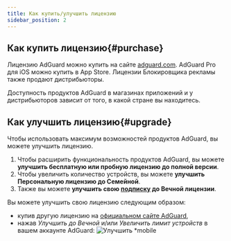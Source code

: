 ```yaml
---
title: Как купить/улучшить лицензию
sidebar_position: 2
---
```


## Как купить лицензию{#purchase}

Лицензию AdGuard можно купить на сайте [adguard.com](https://adguard.com/license.html). AdGuard Pro для iOS можно купить в App Store. Лицензии Блокировщика рекламы также продают дистрибьюторы.

Доступность продуктов AdGuard в магазинах приложений и у дистрибьюторов зависит от того, в какой стране вы находитесь.

## Как улучшить лицензию{#upgrade}

Чтобы использовать максимум возможностей продуктов AdGuard, вы можете улучшить лицензию.

1. Чтобы расширить функциональность продуктов AdGuard, вы можете **улучшить бесплатную или пробную лицензию до полной версии**.
2. Чтобы увеличить количество устройств, вы можете **улучшить Персональную лицензию до Семейной**.
3. Также вы можете **улучшить свою [подписку](../what-is) до Вечной лицензии**.

Вы можете улучшить свою лицензию следующим образом:
  * купив другую лицензию на [официальном сайте AdGuard](https://adguard.com),
  * нажав *Улучшить до Вечной* и/или *Увеличить лимит устройств* в вашем аккаунте AdGuard: ![Улучшить *mobile](https://cdn.adtidy.org/content/kb/ad_blocker/general/newaccount-upgrade.png)
